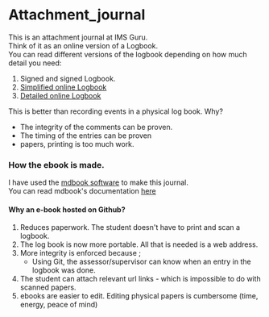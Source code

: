 # Attachment_journal
This is an attachment journal at IMS Guru.<br>
Think of it as an online version of a Logbook.<br>
You can read different versions of the logbook depending on how much detail you need:
1. Signed and signed Logbook.
2. [Simplified online Logbook](https://kiarie404.github.io/Attachment_journal/simplified_online_log/book/index.html)
3. [Detailed online Logbook](https://kiarie404.github.io/Attachment_journal/)
   
This is better than recording events in a physical log book. Why?
- The integrity of the comments can be proven.
- The timing of the entries can be proven
- papers, printing is too much work.




### How the ebook is made.
I have used the [mdbook software](https://rust-lang.github.io/mdBook/) to make this journal.\
You can read mdbook's documentation [here](https://rust-lang.github.io/mdBook/)

#### Why an e-book hosted on Github?
1. Reduces paperwork. The student doesn't have to print and scan a logbook.
2. The log book is now more portable. All that is needed is a web address.
3. More integrity is enforced because ;
    -  Using Git, the assessor/supervisor can know when an entry in the logbook was done.
4. The student can attach relevant url links - which is impossible to do with scanned papers.
5. ebooks are easier to edit. Editing physical papers is cumbersome (time, energy, peace of mind)







 


    

